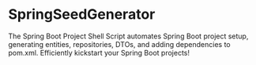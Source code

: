 # SpringSeedGenerator
The Spring Boot Project Shell Script automates Spring Boot project setup, generating entities, repositories, DTOs, and adding dependencies to pom.xml. Efficiently kickstart your Spring Boot projects!
